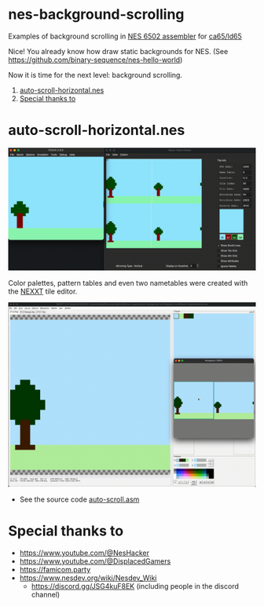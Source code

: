 # nes-background-scrolling
Examples of background scrolling in [NES 6502 assembler](https://www.masswerk.at/6502/6502_instruction_set.html) for [ca65/ld65](https://cc65.github.io/doc/)

Nice! You already know how draw static backgrounds for NES. (See https://github.com/binary-sequence/nes-hello-world)

Now it is time for the next level: background scrolling.

1. [auto-scroll-horizontal.nes](#auto-scroll-horizontalnes)
2. [Special thanks to](#special-thanks-to)

# auto-scroll-horizontal.nes
![auto-scroll-horizontal.nes on FCEUX](screenshots/auto-scroll-horizontal-fceux.gif)

Color palettes, pattern tables and even two nametables were created with the [NEXXT](https://frankengraphics.itch.io/nexxt) tile editor.

![1 palette, 1 pattern table and 2 nametables in NEXXT](screenshots/auto-scroll-horizontal-nexxt.gif)

- See the source code [auto-scroll.asm](auto-scroll-horizontal/src/auto-scroll-horizontal.asm)


# Special thanks to
- https://www.youtube.com/@NesHacker
- https://www.youtube.com/@DisplacedGamers
- https://famicom.party
- https://www.nesdev.org/wiki/Nesdev_Wiki
  - https://discord.gg/JSG4kuF8EK (including people in the discord channel)
